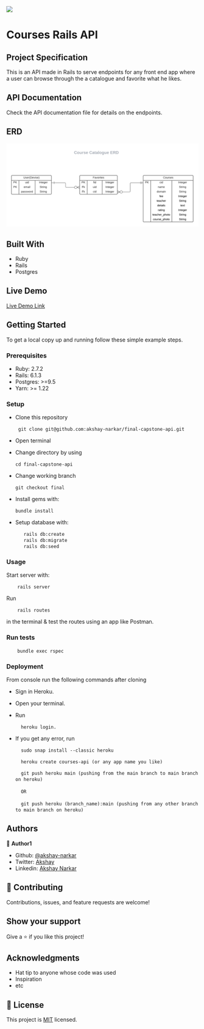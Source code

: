 ![](https://img.shields.io/badge/Microverse-blueviolet)

# Courses Rails API

## Project Specification

This is an API made in Rails to serve endpoints for any front end app where a user can browse through the a catalogue and favorite what he likes.

## API Documentation

Check the API documentation file for details on the endpoints.

## ERD

<img src="Course_Catalogue_ERD.png" />

## Built With

- Ruby
- Rails
- Postgres

## Live Demo

[Live Demo Link](https://courses-api-microverse.herokuapp.com)

## Getting Started

To get a local copy up and running follow these simple example steps.

### Prerequisites

- Ruby: 2.7.2
- Rails: 6.1.3
- Postgres: >=9.5
- Yarn: >= 1.22

### Setup

- Clone this repository
  ```
   git clone git@github.com:akshay-narkar/final-capstone-api.git
  ```
- Open terminal
- Change directory by using
  ```
  cd final-capstone-api
  ```
- Change working branch

  ```
  git checkout final
  ```

- Install gems with:
  ```
  bundle install
  ```
- Setup database with:
  ```
     rails db:create
     rails db:migrate
     rails db:seed
  ```

### Usage

Start server with:

```
    rails server
```

Run

```
    rails routes
```

in the terminal & test the routes using an app like Postman.

### Run tests

```
    bundle exec rspec
```

### Deployment

From console run the following commands after cloning

- Sign in Heroku.
- Open your terminal.
- Run
  ```
    heroku login.
  ```
- If you get any error, run

  ```
    sudo snap install --classic heroku
  ```

  ```
    heroku create courses-api (or any app name you like)
  ```

  ```
    git push heroku main (pushing from the main branch to main branch on heroku)

    OR

    git push heroku (branch_name):main (pushing from any other branch to main branch on heroku)

  ```

## Authors

👤 **Author1**

- Github: [@akshay-narkar](https://github.com/akshay-narkar)
- Twitter: [Akshay](https://www.twitter.com/akidoit)
- Linkedin: [Akshay Narkar](https://www.linkedin.com/in/akshaynarkar25/)

## 🤝 Contributing

Contributions, issues, and feature requests are welcome!

## Show your support

Give a ⭐️ if you like this project!

## Acknowledgments

- Hat tip to anyone whose code was used
- Inspiration
- etc

## 📝 License

This project is [MIT](LICENSE.md) licensed.
